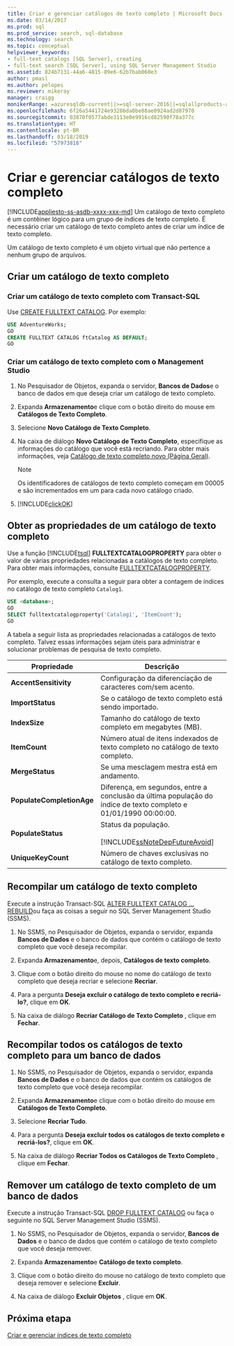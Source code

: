 ```yaml
---
title: Criar e gerenciar catálogos de texto completo | Microsoft Docs
ms.date: 03/14/2017
ms.prod: sql
ms.prod_service: search, sql-database
ms.technology: search
ms.topic: conceptual
helpviewer_keywords:
- full-text catalogs [SQL Server], creating
- full-text search [SQL Server], using SQL Server Management Studio
ms.assetid: 824b7131-44a6-4815-89e6-62b7bab060e3
author: pmasl
ms.author: pelopes
ms.reviewer: mikeray
manager: craigg
monikerRange: =azuresqldb-current||>=sql-server-2016||=sqlallproducts-allversions||>=sql-server-linux-2017||=azuresqldb-mi-current
ms.openlocfilehash: 6f26a5441724e93286da0be88ae0924ad2d87970
ms.sourcegitcommit: 03870f0577abde3113e0e9916cd82590f78a377c
ms.translationtype: HT
ms.contentlocale: pt-BR
ms.lasthandoff: 03/18/2019
ms.locfileid: "57973818"
---
```

# <a name="create-and-manage-full-text-catalogs"></a>Criar e gerenciar catálogos de texto completo
[!INCLUDE[appliesto-ss-asdb-xxxx-xxx-md](../../includes/appliesto-ss-asdb-xxxx-xxx-md.md)]
Um catálogo de texto completo é um contêiner lógico para um grupo de índices de texto completo. É necessário criar um catálogo de texto completo antes de criar um índice de texto completo.

Um catálogo de texto completo é um objeto virtual que não pertence a nenhum grupo de arquivos.
  
##  <a name="creating"></a> Criar um catálogo de texto completo  

### <a name="create-a-full-text-catalog-with-transact-sql"></a>Criar um catálogo de texto completo com Transact-SQL
Use [CREATE FULLTEXT CATALOG](../../t-sql/statements/create-fulltext-catalog-transact-sql.md). Por exemplo:

```sql 
USE AdventureWorks;  
GO  
CREATE FULLTEXT CATALOG ftCatalog AS DEFAULT;  
GO  
``` 

### <a name="create-a-full-text-catalog-with-management-studio"></a>Criar um catálogo de texto completo com o Management Studio
1.  No Pesquisador de Objetos, expanda o servidor, **Bancos de Dados**e o banco de dados em que deseja criar um catálogo de texto completo.  
  
2.  Expanda **Armazenamento**e clique com o botão direito do mouse em **Catálogos de Texto Completo**.  
  
3.  Selecione **Novo Catálogo de Texto Completo**.  
  
4.  Na caixa de diálogo **Novo Catálogo de Texto Completo**, especifique as informações do catálogo que você está recriando. Para obter mais informações, veja [Catálogo de texto completo novo &#40;Página Geral&#41;](https://msdn.microsoft.com/library/5ed6f7cd-d9af-4439-9f33-fc935b883d91).  
  
    > [!NOTE]  
    >  Os identificadores de catálogos de texto completo começam em 00005 e são incrementados em um para cada novo catálogo criado.  
  
5.  [!INCLUDE[clickOK](../../includes/clickok-md.md)]  
  
##  <a name="props"></a> Obter as propriedades de um catálogo de texto completo  
Use a função [!INCLUDE[tsql](../../includes/tsql-md.md)] **FULLTEXTCATALOGPROPERTY** para obter o valor de várias propriedades relacionadas a catálogos de texto completo. Para obter mais informações, consulte [FULLTEXTCATALOGPROPERTY](../../t-sql/functions/fulltextcatalogproperty-transact-sql.md).

Por exemplo, execute a consulta a seguir para obter a contagem de índices no catálogo de texto completo `Catalog1`.

```sql 
USE <database>;  
GO  
SELECT fulltextcatalogproperty('Catalog1', 'ItemCount');  
GO  
```  
  
A tabela a seguir lista as propriedades relacionadas a catálogos de texto completo. Talvez essas informações sejam úteis para administrar e solucionar problemas de pesquisa de texto completo. 
  
|Propriedade|Descrição|  
|--------------|-----------------|  
|**AccentSensitivity**|Configuração da diferenciação de caracteres com/sem acento.|
|**ImportStatus**|Se o catálogo de texto completo está sendo importado.|  
|**IndexSize**|Tamanho do catálogo de texto completo em megabytes (MB).| 
|**ItemCount**|Número atual de itens indexados de texto completo no catálogo de texto completo.|  
|**MergeStatus**|Se uma mesclagem mestra está em andamento.| 
|**PopulateCompletionAge**|Diferença, em segundos, entre a conclusão da última população do índice de texto completo e 01/01/1990 00:00:00.| 
|**PopulateStatus**|Status da população.<br /><br /> [!INCLUDE[ssNoteDepFutureAvoid](../../includes/ssnotedepfutureavoid-md.md)]|  
|**UniqueKeyCount**|Número de chaves exclusivas no catálogo de texto completo.| 

##  <a name="rebuildone"></a> Recompilar um catálogo de texto completo  

Execute a instrução Transact-SQL [ALTER FULLTEXT CATALOG ... REBUILD](
../../t-sql/statements/alter-fulltext-catalog-transact-sql.md)ou faça as coisas a seguir no SQL Server Management Studio (SSMS).

1.  No SSMS, no Pesquisador de Objetos, expanda o servidor, expanda **Bancos de Dados** e o banco de dados que contém o catálogo de texto completo que você deseja recompilar.  
  
2.  Expanda **Armazenamento**e, depois, **Catálogos de texto completo**.  
  
3.  Clique com o botão direito do mouse no nome do catálogo de texto completo que deseja recriar e selecione **Recriar**.  
  
4.  Para a pergunta **Deseja excluir o catálogo de texto completo e recriá-lo?**, clique em **OK**.  
  
5.  Na caixa de diálogo **Recriar Catálogo de Texto Completo** , clique em **Fechar**.  
   
##  <a name="rebuildall"></a> Recompilar todos os catálogos de texto completo para um banco de dados  

1.  No SSMS, no Pesquisador de Objetos, expanda o servidor, expanda **Bancos de Dados** e o banco de dados que contém os catálogos de texto completo que você deseja recompilar.  
  
2.  Expanda **Armazenamento**e clique com o botão direito do mouse em **Catálogos de Texto Completo**.  
  
3.  Selecione **Recriar Tudo**.  
  
4.  Para a pergunta **Deseja excluir todos os catálogos de texto completo e recriá-los?**, clique em **OK**.  
  
5.  Na caixa de diálogo **Recriar Todos os Catálogos de Texto Completo** , clique em **Fechar**.  
  
  
  
##  <a name="removing"></a> Remover um catálogo de texto completo de um banco de dados  

Execute a instrução Transact-SQL [DROP FULLTEXT CATALOG](
../../t-sql/statements/drop-fulltext-catalog-transact-sql.md) ou faça o seguinte no SQL Server Management Studio (SSMS).

1.  No SSMS, no Pesquisador de Objetos, expanda o servidor, **Bancos de Dados** e o banco de dados que contém o catálogo de texto completo que você deseja remover.  
  
2.  Expanda **Armazenamento**e **Catálogo de texto completo**.  
  
3.  Clique com o botão direito do mouse no catálogo de texto completo que deseja remover e selecione **Excluir**.  
  
4.  Na caixa de diálogo **Excluir Objetos** , clique em **OK**.  

## <a name="next-step"></a>Próxima etapa
[Criar e gerenciar índices de texto completo](../../relational-databases/search/create-and-manage-full-text-indexes.md)
